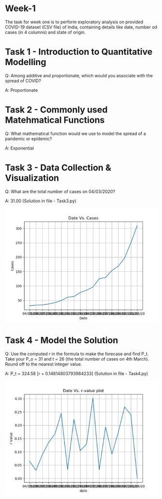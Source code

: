 # Week-1
The task for week one is to perform exploratory analysis on provided COVID-19 dataset (CSV file) of India, containing details like date, number od cases (in 4 columns) and state of origin.

# Task 1 - Introduction to Quantitative Modelling
Q: Among additive and proportionate, which would you associate with the spread of COVID?

A: Proportionate

# Task 2 - Commonly used Matehmatical Functions
Q: What mathematical function would we use to model the spread of a pandemic or epidemic?

A: Exponential

# Task 3 - Data Collection & Visualization
Q: What are the total number of cases on 04/03/2020?

A: 31.00 (Solution in file - Task3.py)

![Task 3 PNG](https://raw.githubusercontent.com/gohil-jay/Machine-Learning/main/Week-1/Task3.png?raw=true)

# Task 4 - Model the Solution
Q: Use the computed r in the formula to make the forecase and find P_t. Take your P_o = 31 and t = 26 (the total number of cases on 4th March). Round off to the nearest integer value.

A: P_t = 324.58 [r = 0.14814803793984233] (Solution in file - Task4.py)

![Task 4 PNG](https://raw.githubusercontent.com/gohil-jay/Machine-Learning/main/Week-1/Task4.png?raw=true)
